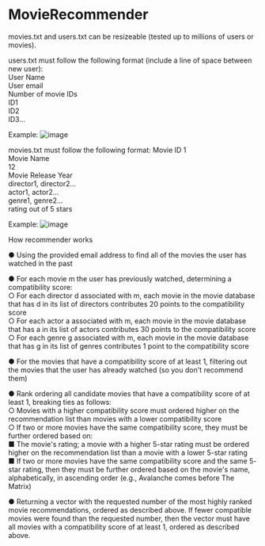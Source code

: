 # MovieRecommender

movies.txt and users.txt can be resizeable (tested up to millions of users or movies).

users.txt must follow the following format (include a line of space between new user):  
User Name  
User email  
Number of movie IDs  
ID1  
ID2  
ID3...  

Example:
![image](https://github.com/paulchou03/MovieRecommender/assets/128890621/5392039f-498d-4de6-87a8-0b3b910c99b4)


movies.txt must follow the following format:
Movie ID 1  
Movie Name  
12  
Movie Release Year   
director1, director2...   
actor1, actor2...  
genre1, genre2...  
rating out of 5 stars    

Example:
![image](https://github.com/paulchou03/MovieRecommender/assets/128890621/17e65fc9-06bc-4f49-91db-7bb3b97721c0)



How recommender works  

● Using the provided email address to find all of the movies the user has watched in the
past  

● For each movie m the user has previously watched, determining a compatibility score:  
  ○ For each director d associated with m, each movie in the movie database that
has d in its list of directors contributes 20 points to the compatibility score  
  ○ For each actor a associated with m, each movie in the movie database that has a
in its list of actors contributes 30 points to the compatibility score  
  ○ For each genre g associated with m, each movie in the movie database that has
g in its list of genres contributes 1 point to the compatibility score  

● For the movies that have a compatibility score of at least 1, filtering out the movies that
the user has already watched (so you don't recommend them)  

● Rank ordering all candidate movies that have a compatibility score of at least 1, breaking
ties as follows:  
  ○ Movies with a higher compatibility score must ordered higher on the
recommendation list than movies with a lower compatibility score  
  ○ If two or more movies have the same compatibility score, they must be further
ordered based on:  
    ■ The movie's rating; a movie with a higher 5-star rating must be ordered
higher on the recommendation list than a movie with a lower 5-star rating  
    ■ If two or more movies have the same compatibility score and the same 5-
star rating, then they must be further ordered based on the movie's name,
alphabetically, in ascending order (e.g., Avalanche comes before The
Matrix)  

● Returning a vector with the requested number of the most highly ranked movie
recommendations, ordered as described above. If fewer compatible movies were found
than the requested number, then the vector must have all movies with a compatibility
score of at least 1, ordered as described above.  
